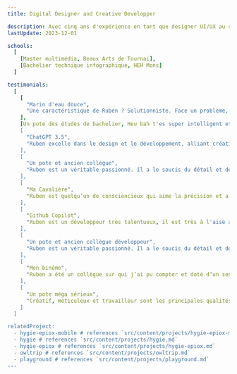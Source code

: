 ```yaml
---
title: Digital Designer and Creative Developper

description: Avec cinq ans d'expérience en tant que designer UI/UX au sein d'une société de développement logiciel, j'ai allié mes compétences issues d'un bachelier technique et d'un master en arts. Mon parcours académique et professionnel converge pour créer des interfaces utilisateur performantes et esthétiques.
lastUpdate: 2023-12-01

schools:
  [
    [Master multimédia, Beaux Arts de Tournai],
    [Bachelier technique infographique, HEH Mons]
  ]

testimonials:
  [
    [
      "Marin d'eau douce",
      "Une caractéristique de Ruben ? Solutionniste. Face un problème, il cherche des solutions dans la collectivité. Personne ayant un esprit d'équipe et prône le bien être de chacun"
    ],
    [Un pote des études de bachelier, Heu bah t'es super intelligent et pro],
    [
      "ChatGPT 3.5",
      "Ruben excelle dans le design et le développement, alliant créativité exceptionnelle et expertise technique remarquable."
    ],
    [
      "Un pote et ancien collègue",
      "Ruben est un véritable passionné. Il a le soucis du détail et de fournir un travail réfléchi et fini. J'ai réellement apprécié de travailler avec lui."
    ],
    [
      "Ma Cavalière",
      "Ruben est quelqu’un de consciencieux qui aime la précision et a le sens du détail. Il cherche la perfection (même parfois un peu trop), est minutieux et persévérant."
    ],
    [
      "Github Copilot",
      "Ruben est un développeur très talentueux, il est très à l'aise avec les technologies web et mobiles. Il est très créatif et a toujours de bonnes idées pour améliorer les projets sur lesquels il travaille."
    ],
    [
      "Un pote et ancien collègue développeur",
      "Ruben est un véritable passionné. Il a le soucis du détail et de fournir un travail réfléchi et fini. J'ai réellement apprécié de travailler avec lui."
    ],
    [
      "Mon binôme",
      "Ruben a été un collègue sur qui j’ai pu compter et doté d’un sens critique. Il apprend très vite et est d’une grand réactivité"
    ],
    [
      "Un pote méga sérieux",
      "Créatif, méticuleux et travailleur sont les principales qualités que vous retrouvez chez Ruben."
    ]
  ]

relatedProject:
  - hygie-epiox-mobile # references `src/content/projects/hygie-epiox-mobile.md`
  - hygie # references `src/content/projects/hygie.md`
  - hygie-epiox # references `src/content/projects/hygie-epiox.md`
  - owltrip # references `src/content/projects/owltrip.md`
  - playground # references `src/content/projects/playground.md`
---
```

